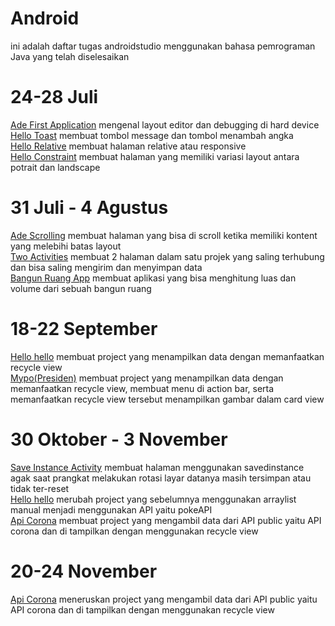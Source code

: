 # Android
ini adalah daftar tugas androidstudio menggunakan bahasa pemrograman Java yang telah diselesaikan
# 24-28 Juli
[Ade First Application](AdeFirstApplication) mengenal layout editor dan debugging di hard device<br>
[Hello Toast](HelloToast) membuat tombol message dan tombol menambah angka<br>
[Hello Relative](HelloRelative) membuat halaman relative atau responsive<br>
[Hello Constraint](HelloConstraint) membuat halaman yang memiliki variasi layout antara potrait dan landscape<br>
# 31 Juli - 4 Agustus
[Ade Scrolling](AdeScrolling) membuat halaman yang bisa di scroll ketika memiliki kontent yang melebihi batas layout<br>
[Two Activities](TwoActivities) membuat 2 halaman dalam satu projek yang saling terhubung dan bisa saling mengirim dan menyimpan data<br>
[Bangun Ruang App](BangunRuangApp) membuat aplikasi yang bisa menghitung luas dan volume dari sebuah bangun ruang<br>
# 18-22 September
[Hello hello](Hellohello) membuat project yang menampilkan data dengan memanfaatkan recycle view<br>
[Mypo(Presiden)](Mypo) membuat project yang menampilkan data dengan memanfaatkan recycle view, membuat menu di action bar, serta memanfaatkan recycle view tersebut menampilkan gambar dalam card view<br>
# 30 Oktober - 3 November
[Save Instance Activity](SaveInstanceActivity) membuat halaman menggunakan savedinstance agak saat prangkat melakukan rotasi layar datanya masih tersimpan atau tidak ter-reset<br>
[Hello hello](Hellohello) merubah project yang sebelumnya menggunakan arraylist manual menjadi menggunakan API yaitu pokeAPI<br>
[Api Corona](ApiCoroba) membuat project yang mengambil data dari API public yaitu API corona dan di tampilkan dengan menggunakan recycle view<br>
# 20-24 November
[Api Corona](ApiCoroba) meneruskan project yang mengambil data dari API public yaitu API corona dan di tampilkan dengan menggunakan recycle view<br>
